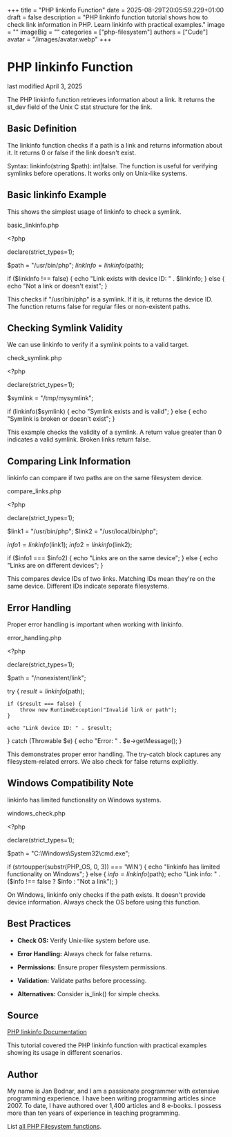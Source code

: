 +++
title = "PHP linkinfo Function"
date = 2025-08-29T20:05:59.229+01:00
draft = false
description = "PHP linkinfo function tutorial shows how to check link information in PHP. Learn linkinfo with practical examples."
image = ""
imageBig = ""
categories = ["php-filesystem"]
authors = ["Cude"]
avatar = "/images/avatar.webp"
+++

# PHP linkinfo Function

last modified April 3, 2025

The PHP linkinfo function retrieves information about a link. It
returns the st_dev field of the Unix C stat structure for the link.

## Basic Definition

The linkinfo function checks if a path is a link and returns
information about it. It returns 0 or false if the link doesn't exist.

Syntax: linkinfo(string $path): int|false. The function is useful
for verifying symlinks before operations. It works only on Unix-like systems.

## Basic linkinfo Example

This shows the simplest usage of linkinfo to check a symlink.

basic_linkinfo.php
  

&lt;?php

declare(strict_types=1);

$path = "/usr/bin/php";
$linkInfo = linkinfo($path);

if ($linkInfo !== false) {
    echo "Link exists with device ID: " . $linkInfo;
} else {
    echo "Not a link or doesn't exist";
}

This checks if "/usr/bin/php" is a symlink. If it is, it returns the device ID.
The function returns false for regular files or non-existent paths.

## Checking Symlink Validity

We can use linkinfo to verify if a symlink points to a valid target.

check_symlink.php
  

&lt;?php

declare(strict_types=1);

$symlink = "/tmp/mysymlink";

if (linkinfo($symlink) {
    echo "Symlink exists and is valid";
} else {
    echo "Symlink is broken or doesn't exist";
}

This example checks the validity of a symlink. A return value greater than 0
indicates a valid symlink. Broken links return false.

## Comparing Link Information

linkinfo can compare if two paths are on the same filesystem device.

compare_links.php
  

&lt;?php

declare(strict_types=1);

$link1 = "/usr/bin/php";
$link2 = "/usr/local/bin/php";

$info1 = linkinfo($link1);
$info2 = linkinfo($link2);

if ($info1 === $info2) {
    echo "Links are on the same device";
} else {
    echo "Links are on different devices";
}

This compares device IDs of two links. Matching IDs mean they're on the same
device. Different IDs indicate separate filesystems.

## Error Handling

Proper error handling is important when working with linkinfo.

error_handling.php
  

&lt;?php

declare(strict_types=1);

$path = "/nonexistent/link";

try {
    $result = linkinfo($path);
    
    if ($result === false) {
        throw new RuntimeException("Invalid link or path");
    }
    
    echo "Link device ID: " . $result;
} catch (Throwable $e) {
    echo "Error: " . $e-&gt;getMessage();
}

This demonstrates proper error handling. The try-catch block captures any
filesystem-related errors. We also check for false returns explicitly.

## Windows Compatibility Note

linkinfo has limited functionality on Windows systems.

windows_check.php
  

&lt;?php

declare(strict_types=1);

$path = "C:\\Windows\\System32\\cmd.exe";

if (strtoupper(substr(PHP_OS, 0, 3)) === 'WIN') {
    echo "linkinfo has limited functionality on Windows";
} else {
    $info = linkinfo($path);
    echo "Link info: " . ($info !== false ? $info : "Not a link");
}

On Windows, linkinfo only checks if the path exists. It doesn't
provide device information. Always check the OS before using this function.

## Best Practices

- **Check OS:** Verify Unix-like system before use.

- **Error Handling:** Always check for false returns.

- **Permissions:** Ensure proper filesystem permissions.

- **Validation:** Validate paths before processing.

- **Alternatives:** Consider is_link() for simple checks.

## Source

[PHP linkinfo Documentation](https://www.php.net/manual/en/function.linkinfo.php)

This tutorial covered the PHP linkinfo function with practical
examples showing its usage in different scenarios.

## Author

My name is Jan Bodnar, and I am a passionate programmer with extensive
programming experience. I have been writing programming articles since 2007.
To date, I have authored over 1,400 articles and 8 e-books. I possess more
than ten years of experience in teaching programming.

List [all PHP Filesystem functions](/php/#php-fs).